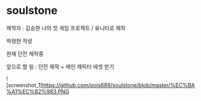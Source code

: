 # soulstone
제작자 : 김승현
나의 첫 게임 프로젝트 / 유니티로 제작


박정현 작성

현재 던전 제작중

앞으로 할 일 : 던전 제작 + 메인 캐릭터 에셋 받기

![screenshot_1]https://github.com/pois689/soulstone/blob/master/%EC%BA%A1%EC%B2%983.PNG
